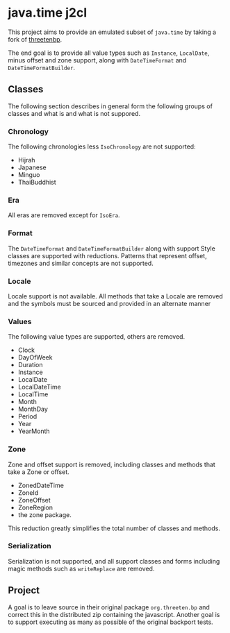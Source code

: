 
# java.time j2cl

This project aims to provide an emulated subset of `java.time` by taking a fork of [threetenbp](https://github.com/ThreeTen/threetenbp).

The end goal is to provide all value types such as `Instance`, `LocalDate`, minus offset and zone support, along with
`DateTimeFormat` and `DateTimeFormatBuilder`. 


## Classes

The following section describes in general form the following groups of classes and what is and what is not suppored.



### Chronology

The following chronologies less `IsoChronology` are not supported:

- Hijrah
- Japanese
- Minguo
- ThaiBuddhist



### Era

All eras are removed except for `IsoEra`.



### Format

The `DateTimeFormat` and `DateTimeFormatBuilder` along with support Style classes are supported with reductions. Patterns
that represent offset, timezones and similar concepts are not supported.



### Locale

Locale support is not available. All methods that take a Locale are removed and the symbols must be sourced and provided
in an alternate manner



### Values

The following value types are supported, others are removed.

- Clock
- DayOfWeek
- Duration
- Instance
- LocalDate
- LocalDateTime
- LocalTime
- Month
- MonthDay
- Period
- Year
- YearMonth



### Zone

Zone and offset support is removed, including classes and methods that take a Zone or offset.

- ZonedDateTime
- ZoneId
- ZoneOffset
- ZoneRegion
- the zone package.

This reduction greatly simplifies the total number of classes and methods.



### Serialization

Serialization is not supported, and all support classes and forms including magic methods such as `writeReplace` are removed.



## Project

A goal is to leave source in their original package `org.threeten.bp` and correct this in the distributed zip containing 
the javascript. Another goal is to support executing as many as possible of the original backport tests.
